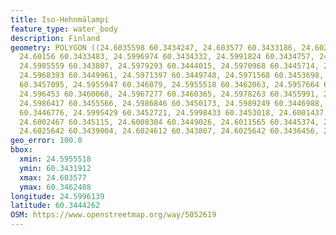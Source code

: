 ```yaml
---
title: Iso-Hehnmälampi
feature_type: water_body
description: Finland
geometry: POLYGON ((24.6035598 60.3434247, 24.603577 60.3433186, 24.602444 60.3431912,
  24.60156 60.3433483, 24.5996974 60.3434332, 24.5991824 60.3434757, 24.5988735 60.3437433,
  24.5985559 60.343807, 24.5979293 60.3444015, 24.5970968 60.3445714, 24.5967277 60.3447498,
  24.5968393 60.3449961, 24.5971397 60.3449748, 24.5971568 60.3453698, 24.5966075
  60.3457095, 24.5955947 60.346079, 24.5955518 60.3462063, 24.5957664 60.3462488,
  24.596453 60.3460068, 24.5967277 60.3460365, 24.5978263 60.3455991, 24.5983241 60.3456755,
  24.5986417 60.3455566, 24.5986846 60.3450173, 24.5989249 60.3446988, 24.5991309
  60.3446776, 24.5995429 60.3452721, 24.5998433 60.3453018, 24.6001437 60.3452296,
  24.6002467 60.345115, 24.6008304 60.3449026, 24.6011565 60.3445374, 24.6022723 60.3441892,
  24.6025642 60.3439004, 24.6024612 60.343807, 24.6025642 60.3436456, 24.6035598 60.3434247))
geo_error: 100.0
bbox:
  xmin: 24.5955518
  ymin: 60.3431912
  xmax: 24.603577
  ymax: 60.3462488
longitude: 24.5996139
latitude: 60.3444262
OSM: https://www.openstreetmap.org/way/5052619
---
```

